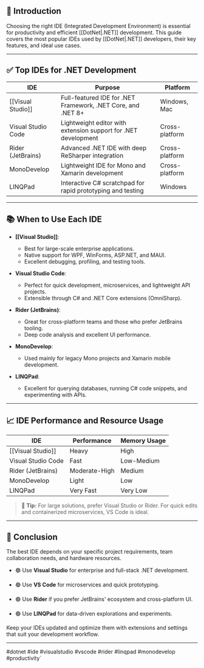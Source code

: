 ## 📌 **Introduction**

Choosing the right IDE (Integrated Development Environment) is essential for productivity and efficient [[DotNet|.NET]] development. This guide covers the most popular IDEs used by [[DotNet|.NET]] developers, their key features, and ideal use cases.

---

## ✅ **Top IDEs for .NET Development**

| IDE                | Purpose                                                        | Platform       |
| ------------------ | -------------------------------------------------------------- | -------------- |
| [[Visual Studio]]  | Full-featured IDE for .NET Framework, .NET Core, and .NET 8+   | Windows, Mac   |
| Visual Studio Code | Lightweight editor with extension support for .NET development | Cross-platform |
| Rider (JetBrains)  | Advanced .NET IDE with deep ReSharper integration              | Cross-platform |
| MonoDevelop        | Lightweight IDE for Mono and Xamarin development               | Cross-platform |
| LINQPad            | Interactive C# scratchpad for rapid prototyping and testing    | Windows        |

---

## 📚 **When to Use Each IDE**

- **[[Visual Studio]]**:
    - Best for large-scale enterprise applications.
    - Native support for WPF, WinForms, ASP.NET, and MAUI.
    - Excellent debugging, profiling, and testing tools.
        
- **Visual Studio Code**:
    - Perfect for quick development, microservices, and lightweight API projects.
    - Extensible through C# and .NET Core extensions (OmniSharp).
        
- **Rider (JetBrains)**:
    - Great for cross-platform teams and those who prefer JetBrains tooling.
    - Deep code analysis and excellent UI performance.
        
- **MonoDevelop**:
    - Used mainly for legacy Mono projects and Xamarin mobile development.
        
- **LINQPad**:
    - Excellent for querying databases, running C# code snippets, and experimenting with APIs.
        

---
## 📈 **IDE Performance and Resource Usage**

| IDE                | Performance   | Memory Usage |
| ------------------ | ------------- | ------------ |
| [[Visual Studio]]  | Heavy         | High         |
| Visual Studio Code | Fast          | Low-Medium   |
| Rider (JetBrains)  | Moderate-High | Medium       |
| MonoDevelop        | Light         | Low          |
| LINQPad            | Very Fast     | Very Low     |

> 📌 **Tip:** For large solutions, prefer Visual Studio or Rider. For quick edits and containerized microservices, VS Code is ideal.

---

## 🚀 **Conclusion**

The best IDE depends on your specific project requirements, team collaboration needs, and hardware resources.

- 🟢 Use **Visual Studio** for enterprise and full-stack .NET development.
    
- 🟢 Use **VS Code** for microservices and quick prototyping.
    
- 🟢 Use **Rider** if you prefer JetBrains' ecosystem and cross-platform UI.
    
- 🟢 Use **LINQPad** for data-driven explorations and experiments.
    

Keep your IDEs updated and optimize them with extensions and settings that suit your development workflow.

---

#dotnet #ide #visualstudio #vscode #rider #linqpad #monodevelop #productivity`